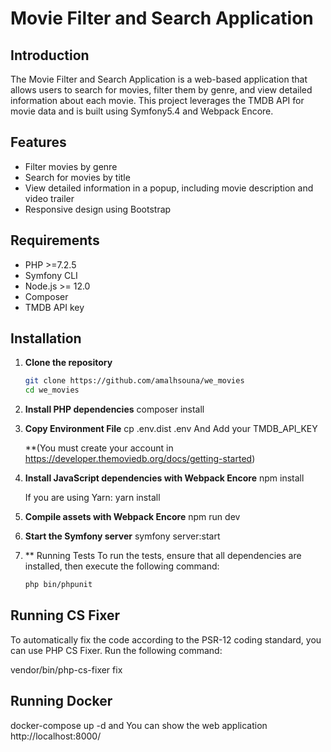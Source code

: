 # Movie Filter and Search Application

## Introduction

The Movie Filter and Search Application is a web-based application that allows users to search for movies, filter them by genre, and view detailed information about each movie. This project leverages the TMDB API for movie data and is built using Symfony5.4 and Webpack Encore.

## Features

- Filter movies by genre
- Search for movies by title
- View detailed information in a popup, including movie description and video trailer
- Responsive design using Bootstrap

## Requirements

- PHP >=7.2.5
- Symfony CLI
- Node.js >= 12.0
- Composer
- TMDB API key

## Installation

1. **Clone the repository**
   ```bash
   git clone https://github.com/amalhsouna/we_movies
   cd we_movies

2. **Install PHP dependencies**
   composer install

4. **Copy Environment File**
   cp .env.dist .env And Add your TMDB_API_KEY

   **(You must create your account in https://developer.themoviedb.org/docs/getting-started)

3. **Install JavaScript dependencies with Webpack Encore**
   npm install

   If you are using Yarn:
    yarn install

4. **Compile assets with Webpack Encore**
   npm run dev

5. **Start the Symfony server**
   symfony server:start

6. ** Running Tests
   To run the tests, ensure that all dependencies are installed, then execute the following command:

   ```bash
   php bin/phpunit

## Running CS Fixer

To automatically fix the code according to the PSR-12 coding standard, you can use PHP CS Fixer. Run the following command:

  vendor/bin/php-cs-fixer fix

##  Running Docker

docker-compose up -d and You can show the web application http://localhost:8000/


